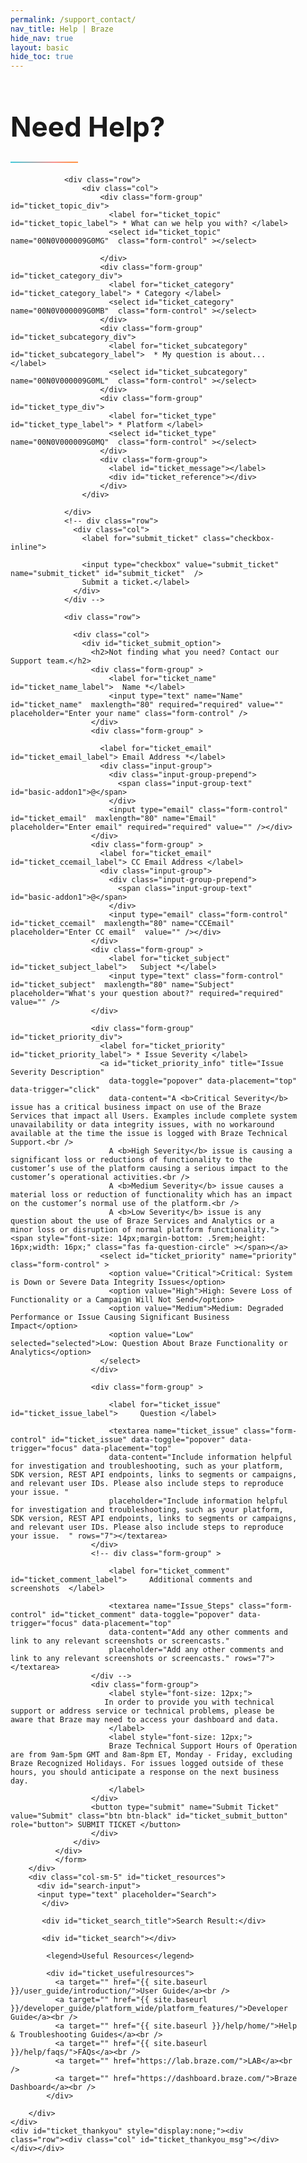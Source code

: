 ```yaml
---
permalink: /support_contact/
nav_title: Help | Braze
hide_nav: true
layout: basic
hide_toc: true
---
```

<link rel="stylesheet" href="https://cdn.jsdelivr.net/docsearch.js/2/docsearch.min.css" />


<style type="text/css">


#main-container {
  margin-top: 20px;
  margin-bottom: 50px;
  min-height: 800px;
}
#main-container label {
  font-weight: bold;
  font-size: 18px;
}

.container {
  margin-top: 40px;
}

.popover{
  max-width: 65%;
  min-width: 350px;
  top: -15px !important;
}
@media (max-width:600px)  {
  .popover{
    max-width: 95%;
  }
}
.container-fluid {
  max-width: 1280px;
}

.header {
  margin-top: 20px;
  margin-bottom: 20px;
}

.header .navbar-brand img {
    max-width: none;
    width: 112px;
    height: 51px;
}

#ticket_resources {
  border-left: solid 1px #c9c9c9;
  padding-left: 40px;
  min-height: 340px;
}
@media (max-width:600px)  {
  #ticket_resources {
    padding-left: 15px;
    border: none;
  }
}

.algolia-autocomplete-listbox-2 {
    display: inline !important;
}

#algolia-autocomplete-listbox-2 {
  position: relative !important;
}

.algolia-autocomplete {
  line-height: normal;
  display: inline !important;
}
#search-input {
    padding: 0 0 20px;
    position: relative;
}

#search-input input[type="text"] {
    padding: .5em 0 .5em 0;
    outline: 0;
    border: 0;
    border-bottom: solid 2px #c9c9c9;
    width: 100%;
    font-size: 15px;
    display: inline-block;
    background-image:url(/docs/assets/img/search_black_shark.svg);
    background-position: right 10px top 9px;
    background-size: 14px 14px;
    background-repeat: no-repeat;
}

#search-input .fa-search {
  line-height: normal;
  position: relative;
  top: 15px;
  left: 5px;
}

.aa-suggestion {
  margin-top: 5px;
  line-height: 25px;
}

#ticket_search div.aa-suggestion {
  color: #6d6d70;
  cursor: pointer;
  display: inline;
  border-bottom-width: 0px;
}

#ticket_search aa-suggestions:hover div {
  text-decoration: none;
  color: #6d6d70;
  border-bottom-width: 2px;
  border-color: #3accdd;
}


#ticket_search aa-suggestion--highlight{

}

#ticket_search .algolia-docsearch-footer {
  padding-top: 5px;
}
#ticket_search_title {
  display: none;
}

.gradient-line {
    background: linear-gradient(30deg,#3accdd,#f7918e 64%,#ff9349 90%);
    height: 2px;
    width: 108px;
}

a {
  color: #3accdd;
}
a:hover {
  color: #333;
}
#ticket_mainform {
  margin-top: 20px;
}
#ticket_leftmain {
  padding-right: 40px;

}
#ticket_reference {
  line-height: normal;
}

#ticket_footer {
  margin-left: auto;
  margin-right: auto;
  border-top: 1px solid #dfdfe3;
  text-align: center;
  font-size: 12px;
  padding-top: 10px;
  color: #6e6e70;
}

#ticket_footer a {
  text-decoration: none;
  color: #6e6e70;
}
#ticket_footer li {
  display: inline;
  margin: 8px;

}
.h1, h1  {
  font-size: 44px;
}

.h2, h2 {
  font-size: 20px;
}


#ticket_submit_option {
  margin-top: 20px;
}

#ticket_form button[type=submit] {
  display: inline-block;
  vertical-align: middle;
  font: inherit;
  text-align: center;
  margin: 0;
  cursor: pointer;
  font-size: 14px;
  font-size: 1rem;
  line-height: 1.4;
  font-family: Sailec W00 Bold, Arial, sans-serif;
  text-transform: uppercase;
  padding: 1.14286rem 2.85714rem;
  border-radius: 0;
  letter-spacing: .10714rem;
  white-space: normal;
  border: 2px solid #212123;
  color: #212123;
  background-color: transparent;
  position: relative;
  z-index: 1;
  overflow: hidden;
  transition: color .3s cubic-bezier(.5, 0, .1, 1), border-color .3s cubic-bezier(.5, 0, .1, 1);
  will-change: color, border-color
}

@media (min-width:36em) {
  #ticket_form button[type=submit] {
    padding: 1.64286rem 3.92857rem
  }
}

#ticket_form button[type=submit]:before {
  content: "";
  position: absolute;
  top: 0;
  left: 0;
  z-index: -1;
  height: 100%;
  background-color: #212123;
  transform-origin: top right;
  width: 100%;
  transform: translate3d(-101%, 0, 0);
  transition: transform .3s cubic-bezier(.5, 0, .1, 1);
  will-change: transform
}

#ticket_form button[type=submit]:focus, #ticket_form button[type=submit]:hover {
  color: #fff
}

#ticket_form button[type=submit]:focus:before, #ticket_form button[type=submit]:hover:before {
  transform: translateZ(0)
}

#ticket_form button[type=submit] {
  color: #fff
}

#ticket_form button[type=submit]:before {
  background-color: #fff
}

#ticket_form button[type=submit]:after {
  content: "";
  position: absolute;
  top: 0;
  left: 0;
  z-index: -2;
  height: 100%;
  width: 100%;
  background-color: #212123;
}

#ticket_form button[type=submit]:focus, #ticket_form button[type=submit]:hover {
  color: #212123
}

#firefox_warning {
  width: 100%;
  text-align: center;
  background-color: #f4f4f7;
  padding: 10px;
}
#firefox_warning a, #ticket_thankyou_msg a{
  color: #3accdd;
  text-decoration: none;
}
#firefox_warning a:hover, #ticket_thankyou_msg a:hover {
  color: #3accdd;
  text-decoration: none;
}
</style>

<script type="text/javascript" src="https://cdn.jsdelivr.net/docsearch.js/2/docsearch.min.js"></script>


<script type="text/javascript">

String.prototype.mapReplace = function(map) {
  var mstr = this;
  for (var wd in map) {
    if (map.hasOwnProperty(wd)) {
        var rep = new RegExp('\\b' + wd + '\\b','gi');
        mstr = mstr.replace(rep,map[wd]);
    }
  }
  return mstr;
};

var wordmap = {
  'REST' : 'REST',
  'API' : 'API',
  'APIs' : 'APIs',
  'iOS' : 'iOS',
  'ID' : 'ID',
  'IDs' : 'IDs',
  'FAQ' : 'FAQ',
  'FAQS' : 'FAQs',
  'Android' : 'Android'
}
var ticket_lookuptable = {
  'SelectText' : 'What can we help you with?',
  'Label': '* What can we help you with?',
  'SelectDefault': 'Select a topic...',
  'LinksTitle': ['Marketer documentation','Developer documentation','Marketer troubleshooting guide','FAQs'],
  'Links': ['{{ site.baseurl }}/user_guide/introduction/','{{ site.baseurl }}/developer_guide/platform_wide/platform_features/','{{ site.baseurl }}/help/home/','{{ site.baseurl }}/help/faqs/'],
  'SelectOption': {
    'Technical Question': {
      'Label': '* Category',
      'SelectDefault': 'Select a category...',
      'LinksTitle': ['Platform wide integration steps'],
      'Links' : ['{{ site.baseurl }}/developer_guide/platform_wide/platform_features/','{{ site.baseurl }}/help/faqs/'],
      'SelectOption' : {
        'SDK Integration' : {
          'Label': '*  My question is about...',
          'SelectDefault': 'Select a type...',
          'LinksTitle': ['iOS Initial SDK Setup','Android Initial SDK Setup','Web Initial SDK Setup'],
          'Links': ['{{ site.baseurl }}/developer_guide/platform_integration_guides/ios/initial_sdk_setup/','{{ site.baseurl }}/developer_guide/platform_integration_guides/android/initial_sdk_setup/android_sdk_integration/','{{ site.baseurl }}/developer_guide/platform_integration_guides/web/initial_sdk_setup/'],
          'SelectOption' : {
            'Push' : {
              'SelectDefault': 'Select a platform...',
              'LinksTitle': ['iOS: push integration','Android: push integration'],
              'Links' : ['{{ site.baseurl }}/developer_guide/platform_integration_guides/ios/push_notifications/integration/','{{ site.baseurl }}/developer_guide/platform_integration_guides/android/push_notifications/integration/'],
              'Label': '* Platform',
              'SelectOption' : {
                'Android' : {
                  'ShowSubmit': true,
                  'LinksTitle': ['Android: push integration','Android: push troubleshooting','Android: silent push notifications'],
                  'Links' : ['{{ site.baseurl }}/developer_guide/platform_integration_guides/android/push_notifications/integration/','{{ site.baseurl }}/developer_guide/platform_integration_guides/android/push_notifications/troubleshooting/','{{ site.baseurl }}/developer_guide/platform_integration_guides/android/push_notifications/silent_push_notifications/']
                },
                'iOS' : {
                  'ShowSubmit': true,
                  'LinksTitle': ['iOS: push integration','iOS: push troubleshooting','iOS 10: rich notifications','iOS: silent push notifications'],
                  'Links': ['{{ site.baseurl }}/developer_guide/platform_integration_guides/ios/push_notifications/integration/','{{ site.baseurl }}/developer_guide/platform_integration_guides/ios/push_notifications/troubleshooting/','{{ site.baseurl }}/developer_guide/platform_integration_guides/ios/push_notifications/integration/#ios-10-rich-notifications','{{ site.baseurl }}/developer_guide/platform_integration_guides/ios/push_notifications/silent_push_notifications/']
                },
                'Other' : {
                  'ShowSubmit': true,
                  'LinksTitle': ['Xamarin iOS: push integration','Xamarin Android and FireOS: push integration'],
                  'Links' : ['{{ site.baseurl }}/developer_guide/platform_integration_guides/xamarin/ios/push_notifications/','{{ site.baseurl }}/developer_guide/platform_integration_guides/xamarin/android_and_fireos/push_notifications/']
                }
              }
            },
            'User data and external IDs': {
              'LinksTitle': ['iOS: data tracking','Android: data tracking','Web: data tracking'],
              'Links':  ['{{ site.baseurl }}/developer_guide/platform_integration_guides/ios/analytics/tracking_sessions/','{{ site.baseurl }}//developer_guide/platform_integration_guides/android/analytics/tracking_sessions/','{{ site.baseurl }}/developer_guide/platform_integration_guides/web/analytics/tracking_sessions/'],
              'Label': '* Type of Data',
              'SelectDefault': 'Select data type...',
              'SelectOption' : {
                'Setting external IDs' : {
                  'ShowSubmit': true,
                  'LinksTitle': ['iOS: setting user IDs','Android: setting user IDs','User ID FAQs'],
                  'Links' : ['{{ site.baseurl }}/developer_guide/platform_integration_guides/ios/analytics/setting_user_ids/#setting-user-ids','{{ site.baseurl }}/developer_guide/platform_integration_guides/android/analytics/setting_user_ids/#setting-user-ids','{{ site.baseurl }}/developer_guide/rest_api/basics/#external-user-id-explanation']
                },
                'Custom events and event properties' : {
                  'ShowSubmit': true,
                  'LinksTitle': ['iOS: tracking custom events','Android: tracking custom events'],
                  'Links' : ['{{ site.baseurl }}/developer_guide/platform_integration_guides/ios/analytics/tracking_custom_events/#tracking-custom-events','{{ site.baseurl }}/developer_guide/platform_integration_guides/android/analytics/tracking_custom_events/#tracking-custom-events']
                },
                'Custom attributes' : {
                  'ShowSubmit': true,
                  'LinksTitle': ['iOS: tracking custom attributes','Android: tracking custom attributes'],
                  'Links' : ['{{ site.baseurl }}/developer_guide/platform_integration_guides/ios/analytics/setting_custom_attributes/#setting-custom-attributes','{{ site.baseurl }}/developer_guide/platform_integration_guides/android/analytics/setting_custom_attributes/#setting-custom-attributes']
                }
              }
            },
            'Web SDK' :{
              'ShowSubmit': true,
              'LinksTitle': ['Web SDK integration','Web: push integration','Web: soft push prompts','Web: in-browser messaging','Web: data tracking'],
              'Links': ['{{ site.baseurl }}/developer_guide/platform_integration_guides/web/initial_sdk_setup/','{{ site.baseurl }}/developer_guide/platform_integration_guides/web/push_notifications/integration/','{{ site.baseurl }}/developer_guide/platform_integration_guides/web/push_notifications/integration/#soft-push-prompts','{{ site.baseurl }}/developer_guide/platform_integration_guides/web/in_app_messaging/#in-app-messaging','{{ site.baseurl }}/developer_guide/platform_integration_guides/web/analytics/tracking_sessions/'],
            },
            'Other' :{
              'ShowSubmit': true,
              'LinksTitle': ['iOS: push integration','Android: push integration'],
              'Links': ['{{ site.baseurl }}/developer_guide/platform_integration_guides/android/initial_sdk_setup/android_sdk_integration/','{{ site.baseurl }}/developer_guide/platform_integration_guides/web/initial_sdk_setup/']
            }
          }
        },
        'REST APIs' : {
          'Label': '*  My question is about...',
          'SelectDefault': 'Select a type...',
          'LinksTitle': ['REST APIs','REST APIs: updating user data','REST APIs: messaging','REST APIs: exporting Braze data'],
          'Links': ['{{ site.baseurl }}/developer_guide/rest_api/basics/','{{ site.baseurl }}/developer_guide/rest_api/user_data/','{{ site.baseurl }}/developer_guide/rest_api/messaging/','{{ site.baseurl }}/developer_guide/rest_api/export/'],
          'SelectOption' : {
            'Importing data' : {
              'ShowSubmit': true,
              'LinksTitle': ['REST APIs: updating user data','REST APIs: updating user attributes','REST APIs: updating user events','REST APIs: updating user purchases','REST APIs: deleting users'],
              'Links' : ['{{ site.baseurl }}/developer_guide/rest_api/user_data/','{{ site.baseurl }}/developer_guide/rest_api/user_data/#user-attributes-object-specification',	'{{ site.baseurl }}/developer_guide/rest_api/user_data/#event-object-specification',	'{{ site.baseurl }}/developer_guide/rest_api/user_data/#purchase-object-specification','{{ site.baseurl }}/developer_guide/rest_api/user_data/#user-delete-endpoint']
            },
            'Exporting data' : {
              'ShowSubmit': true,
              'LinksTitle': ['REST APIs: exporting Braze data','REST APIs: exporting your user data','REST APIs: exporting campaign data'],
              'Links' : ['{{ site.baseurl }}/developer_guide/rest_api/export/','{{ site.baseurl }}/developer_guide/rest_api/export/#user-export','{{ site.baseurl }}/developer_guide/rest_api/export/#campaign-export']
            },
            'API campaigns' : {
              'ShowSubmit': true,
              'LinksTitle': ['Sending messages immediately via REST API','Sending messages via API-triggered delivery','Tracking API campaigns via Braze\'s dashboard'],
              'Links' : ['{{ site.baseurl }}/developer_guide/rest_api/messaging/#sending-messages-immediately-via-api-only','{{ site.baseurl }}/developer_guide/rest_api/messaging/#sending-messages-via-api-triggered-delivery','{{ site.baseurl }}/developer_guide/rest_api/api_campaigns/']
            },
            'Rate limits' : {
              'ShowSubmit': true,
              'LinksTitle': ['REST API rate limits'],
               'Links' : ['{{ site.baseurl }}/developer_guide/rest_api/basics/#api-limits']
             },
             'Other' : {
               'ShowSubmit': true,
               'LinksTitle': ['REST API parameter definitions','What is a REST API?'],
               'Links' : ['{{ site.baseurl }}/developer_guide/rest_api/basics/#api-definitions','{{ site.baseurl }}/developer_guide/rest_api/basics/#what-is-a-rest-api']
             }
          }
        },
        'Partner Integrations' : {
          'Label': '*  My question is about...',
          'SelectDefault': 'Select a type...',
          'LinksTitle': ['Braze partner integrations instructions'],
          'Links': ['{{ site.baseurl }}/partners/home/'],
          'SelectOption' : {
            'mParticle' : {
              'ShowSubmit': true,
              'LinksTitle': ['mParticle integration instructions'],
              'Links': ['{{ site.baseurl }}/partners/data_and_infrastructure_agility/customer_data_platform/mparticle/']
            },
            'Segment' : {
              'ShowSubmit': true,
              'LinksTitle': ['Segment integration instructions'],
              'Links' : ['{{ site.baseurl }}/partners/data_and_infrastructure_agility/customer_data_platform/segment/']
            },
            'Install attribution' : {
              'ShowSubmit': true,
              'LinksTitle': ['Attribution partner integrations','Attribution partner integration instructions'],
              'Links' : ['{{ site.baseurl }}/partners/advertising_technologies/attribution/adjust/','{{ site.baseurl }}/partners/home/']
            },
            'Other' : {
              'ShowSubmit': true,
              'LinksTitle': ['Braze partner integrations instructions'],
              'Links' : ['{{ site.baseurl }}/partners/home/']
            }
          }
        },
        'Email' : {
          'SelectDefault': 'Select a type...',
          'Label': '*  My question is about...',
          'LinksTitle': ['Email best practices','LAB course: Achieving High Email Deliverability'],
          'Links' : ['{{ site.baseurl }}/help/best_practices/email/use_cases/','https://lab.braze.com/email-onboarding-for-pro-and-enterprise-achieving-high-deliverability'],
          'SelectOption': {
            'Setup (whitelabeled IPs, DNS records)' : {
              'ShowSubmit': true,
              'LinksTitle': ['LAB course: Achieving High Email Deliverability','IP warming'],
              'Links' : ['https://lab.braze.com/email-onboarding-for-pro-and-enterprise-achieving-high-deliverability','{{ site.baseurl }}/help/best_practices/email/ip_warming/#ip-warming']
            },
            'Deliverability' :{
              'ShowSubmit': true,
              'LinksTitle': ['IP warm','LAB course: Achieving High Email Deliverability'],
               'Links' : ['{{ site.baseurl }}/help/best_practices/email/ip_warming/#ip-warming','https://lab.braze.com/email-onboarding-for-pro-and-enterprise-achieving-high-deliverability']
            },
            'IP warmup' : {
              'ShowSubmit': true,
              'LinksTitle': ['IP warming','IP warming best practices'],
              'Links' : ['{{ site.baseurl }}/help/best_practices/email/ip_warming/#ip-warming','{{ site.baseurl }}/help/best_practices/email/ip_warming/#ip-warming-best-practices']
            },
            'Managing unsubscribes and opt-ins' : {
              'ShowSubmit': true,
              'LinksTitle': ['Managing email subscription states','Email subscription state definitions','Changing email subscription states'],
              'Links' : ['{{ site.baseurl }}/help/best_practices/email/managing_email_subscriptions/#managing-email-subscriptions','{{ site.baseurl }}/user_guide/message_building_by_channel/email/managing_user_subscriptions/#subscription-states','{{ site.baseurl }}/user_guide/message_building_by_channel/email/managing_user_subscriptions/#changing-subscriptions']
            },
            'Other' : {
              'ShowSubmit': true,
              'LinksTitle': ['Email best practices','LAB course: Achieving High Email Deliverability'],
              'Links' : ['{{ site.baseurl }}/help/best_practices/email/use_cases/','https://lab.braze.com/email-onboarding-for-pro-and-enterprise-achieving-high-deliverability']
            }
          }
        },
        'Webhooks' :{
          'ShowSubmit': true,
          'Label': '*  My question is about...',
          'SelectDefault': 'Select a type...',
          'LinksTitle': ['Creating webhooks'],
          'Links': ['{{ site.baseurl }}/user_guide/message_building_by_channel/webhooks/creating_a_webhook/']
        },
        'Other' :{
          'ShowSubmit': true,
          'Label': '*  My question is about...',
          'SelectDefault': 'Select a type...',
          'LinksTitle': ['Developer documentation','Troubleshooting guide','FAQs'],
          'Links': ['{{ site.baseurl }}/developer_guide/platform_wide/platform_features/','{{ site.baseurl }}/help/home/','{{ site.baseurl }}/help/faqs/']
        }
      }
    },

    'Issue / Bug' : {
      'Label': '* Category',
      'SelectDefault': 'Select a category...',
      'LinksTitle': ['Braze SDK changelogs','Braze status page'],
      'Links': ['{{ site.baseurl }}/help/release_notes/most_recent/','https://braze.statuspage.io/'],
      'SelectOption': {
        'SDK issue or error' :{
          'Label': '*  My question is about...',
          'SelectDefault': 'Select a type...',
          'LinksTitle': ['Sending test messages','LAB course: technical integration checklists','Android: test your integration'],
          'Links': ['{{ site.baseurl }}/developer_guide/platform_integration_guides/android/initial_sdk_setup/android_sdk_integration/#test-your-basic-integration','https://lab.braze.com/technical-integration-checklists-and-toolkits','{{ site.baseurl }}/developer_guide/platform_integration_guides/android/initial_sdk_setup/android_sdk_integration/#test-your-basic-integration'],
          'SelectOption': {
            'I\'m running into an issue during SDK integration.' :{
              'ShowSubmit': true,
              'LinksTitle': ['iOS: push troubleshooting','Android: push troubleshooting','Web: error logging'],
              'Links' : ['{{ site.baseurl }}/developer_guide/platform_integration_guides/ios/push_notifications/troubleshooting/','{{ site.baseurl }}/developer_guide/platform_integration_guides/android/initial_sdk_setup/android_sdk_integration/#troubleshooting','{{ site.baseurl }}/developer_guide/platform_integration_guides/web/initial_sdk_setup/#error-logging']
            },
            'I\'m seeing a bug.' : {
              'ShowSubmit': true,
              'LinksTitle': ['Braze status page'],
              'Links': ['https://braze.statuspage.io/']
            },
            'Other' : {
              'ShowSubmit': true,
              'LinksTitle': ['Sending test messages','LAB course: technical integration checklists','Android: test your integration'],
              'Links': ['{{ site.baseurl }}/developer_guide/platform_wide/sending_test_messages/#sending-test-messages','https://lab.braze.com/technical-integration-checklists-and-toolkits','{{ site.baseurl }}/developer_guide/platform_integration_guides/android/initial_sdk_setup/android_sdk_integration/#test-your-basic-integration']
            }
          }
        },
        'REST API issue or error' : {
          'Label': '*  My question is about...',
          'SelectDefault': 'Select a type...',
          'LinksTitle': ['REST APIs'],
          'Links': ['{{ site.baseurl }}/developer_guide/rest_api/basics/'],
          'SelectOption': {
            'I\'m seeing an issue when using REST APIs.' : {
              'ShowSubmit': true,
              'LinksTitle': ['REST APIs','REST API limits'],
              'Links': ['{{ site.baseurl }}/developer_guide/rest_api/basics/','{{ site.baseurl }}/developer_guide/rest_api/basics/#api-limits']
            },
            'I see an error I don’t understand.' :{
              'ShowSubmit': true,
              'LinksTitle': ['REST API fatal errors','REST API user track endpoint responses'],
              'Links' : ['{{ site.baseurl }}/developer_guide/rest_api/messaging/#fatal-errors','{{ site.baseurl }}/developer_guide/rest_api/user_data/#user-track-responses']
            },
            'I\'m running into rate limits.' :  {
              'ShowSubmit': true,
              'LinksTitle':['REST API limits'],
              'Links' : ['{{ site.baseurl }}/developer_guide/rest_api/basics/#api-limits']
            },
            'Other' : {
              'ShowSubmit': true,
              'LinksTitle':['REST APIs'],
              'Links' : ['{{ site.baseurl }}/developer_guide/rest_api/basics/']
            }
          }
        },
        'Braze dashboard issue or error' : {
          'Label': '*  My question is about...',
          'SelectDefault': 'Select a type...',
          'LinksTitle': ['Troubleshoting guide'],
          'Links': ['{{ site.baseurl }}/help/home/'],
          'SelectOption' : {
            'I\'m experiencing an issue when working within the dashboard.' : {
              'ShowSubmit': true,
              'LinksTitle': ['Troubleshooting guide','Braze status page'],
              'Links': ['{{ site.baseurl }}/help/home/','https://braze.statuspage.io/']
            },
            'My campaign, Canvas or segment is displaying unexpected behavior.' :{
              'ShowSubmit': true,
              'LinksTitle': ['Sending test messages'],
              'Links' : ['{{ site.baseurl }}/developer_guide/platform_wide/sending_test_messages/#sending-test-messages']
            },
            'I\'m seeing unexpected reporting or data.' : {
              'ShowSubmit': true,
              'LinksTitle': ['Data and analytics reporting','Email reporting','Push reporting','In-app message reporting','Exporting data from Braze\'s dashboard'],
              'Links':['{{ site.baseurl }}/user_guide/data_and_analytics/configuring_reporting/#configuring-reporting','{{ site.baseurl }}/help/best_practices/email/email_reporting/','{{ site.baseurl }}/help/best_practices/push/push_reporting/#push-reporting','{{ site.baseurl }}/help/best_practices/in-app_messages/reporting/#reporting','{{ site.baseurl }}/user_guide/data_and_analytics/export_braze_data/overview/']
            },
            'Other' : {
              'ShowSubmit': true,
              'LinksTitle': ['Troubleshooting guide','Braze status page'],
              'Links': ['{{ site.baseurl }}/help/home/','https://braze.statuspage.io/']
            }
          }
        },
        'QA and troubleshooting' :  {
          'ShowSubmit': true,
          'Label': '*  My question is about...',
          'SelectDefault': 'Select a type...',
          'LinksTitle': ['Troubleshooting guide'],
          'Links': ['{{ site.baseurl }}/help/home/']
        },
        'Other' : {
          'ShowSubmit': true,
          'Label': '*  My question is about...',
          'SelectDefault': 'Select a type...',
          'LinksTitle': ['Troubleshooting guide','Braze status page'],
          'Links': ['{{ site.baseurl }}/help/home/','https://braze.statuspage.io/']
        }
      }
    },
    'Braze dashboard functionality question' : {
      'Label': '* Category',
      'SelectDefault': 'Select a category...',
      'LinksTitle': ['Getting started guide'],
      'Links': ['{{ site.baseurl }}/user_guide/introduction/'],
      'SelectOption' : {
        'Creating Campaigns and Canvases' : {
          'ShowSubmit': true,
          'LinksTitle': ['Canvas','Importing users','LAB course: Canvas','Getting started guide','Scheduling and organizing campaigns'],
          'Links':  ['{{ site.baseurl }}/user_guide/engagement_tools/canvas/create_a_canvas/create_a_canvas/','{{ site.baseurl }}/user_guide/data_and_analytics/user_data_collection/user_import/','https://lab.braze.com/canvas-course/174101/scorm/20ff1lsqbf4t','{{ site.baseurl }}/user_guide/introduction/','{{ site.baseurl }}/user_guide/engagement_tools/campaigns/scheduling_and_organizing/scheduling_your_campaign/#scheduling-your-campaign']
        },
        'Understanding reporting' : {
          'ShowSubmit': true,
          'LinksTitle': ['Email reporting','Push reporting','In-app message reporting','Data and analytics reporting','Exporting data from Braze\'s dashboard'],
          'Links' :  ['{{ site.baseurl }}/help/best_practices/email/email_reporting/','{{ site.baseurl }}/help/best_practices/push/push_reporting/#push-reporting','{{ site.baseurl }}/help/best_practices/in-app_messages/reporting/#reporting','{{ site.baseurl }}/user_guide/data_and_analytics/configuring_reporting/#configuring-reporting','{{ site.baseurl }}/user_guide/data_and_analytics/export_braze_data/exporting_app_usage_data/#exporting-app-usage-data']
        },
        'Personalization, Liquid and Connected Content' : {
          'ShowSubmit': true,
          'LinksTitle': ['Personalization and Liquid','Connected Content','LAB course: dynamic personalization and liquid'],
          'Links':  ['{{ site.baseurl }}/user_guide/personalization_and_dynamic_content/overview/','{{ site.baseurl }}/user_guide/personalization_and_dynamic_content/connected_content/about_connected_content/','https://lab.braze.com/dynamic-personalization-with-liquid']
        },
        'Webhooks' :  {
          'ShowSubmit': true,
          'LinksTitle': ['Creating a webhook','Sending SMS via Twilio'],
          'Links': ['{{ site.baseurl }}/user_guide/message_building_by_channel/webhooks/creating_a_webhook/','{{ site.baseurl }}/partners/additional_channels/sms/twilio/']
        },
        'Currents' :  {
          'ShowSubmit': true,
          'LinksTitle': ['Braze Currents'],
          'Links': ['{{ site.baseurl }}/partners/braze_currents/how_it_works/']
        },
        'Location Targeting and Geofencing' :  {
          'ShowSubmit': true,
          'LinksTitle': ['Targeting users based on location','Geofencing'],
          'Links': ['{{ site.baseurl }}/user_guide/engagement_tools/segments/location_targeting/#step-2-customize-your-location','{{ site.baseurl }}/user_guide/engagement_tools/locations_and_geofences/about/']
        },
        'Other' :  {
          'ShowSubmit': true,
          'LinksTitle': ['Marketer documentation','Marketer troubleshooting guide','FAQs'],
          'Links': ['{{ site.baseurl }}/user_guide/introduction/','{{ site.baseurl }}/help/home/','{{ site.baseurl }}/help/faqs/']
        }
      }
    },

    'Marketing strategy question' : {
      'Label': '* Category',
      'SelectDefault': 'Select a category...',
      'LinksTitle': ['Campaign ideas and strategies','Mobile marketing best practices'],
      'Links': ['{{ site.baseurl }}/user_guide/engagement_tools/campaigns/ideas_and_strategies/active_user_campaigns/#active-user-campaigns','{{ site.baseurl }}/help/best_practices/news_feed/#news-feed'],
      'SelectOption' : {
        'Campaign and Canvas strategies' : {
          'ShowSubmit': true,
          'LinksTitle': ['Campaign ideas and strategies','LAB course: Canvas'],
          'Links': ['{{ site.baseurl }}/user_guide/engagement_tools/campaigns/ideas_and_strategies/active_user_campaigns/#active-user-campaigns','https://lab.braze.com/canvas-course']
        },
        'Segmentation and targeting' : {
          'ShowSubmit': true,
          'LinksTitle': ['Creating a segment','Segment insights','LAB course: segmentation'],
          'Links': ['{{ site.baseurl }}/user_guide/engagement_tools/segments/creating_a_segment/#creating-a-segment','{{ site.baseurl }}/user_guide/engagement_tools/segments/segment_insights/#segment-insights','https://lab.braze.com/segmentation-course']
        },
        'Managing push opt-ins' : {
          'ShowSubmit': true,
          'LinksTitle': ['Creating custom opt-in prompts','Push subscription states'],
          'Links': ['{{ site.baseurl }}/help/best_practices/push/creating_custom_opt-in_prompts/#creating-custom-opt-in-prompts','{{ site.baseurl }}/help/best_practices/push/push_subscription_status/#subscribed-opted-in-and-unsubscribed']
        },
        'Setting up custom events, attributes and purchases' :{
          'ShowSubmit': true,
          'LinksTitle': ['Data automatically tracked by Braze SDK','Custom events','Custom event properties','Custom attributes'],
          'Links':  ['{{ site.baseurl }}/developer_guide/platform_wide/analytics_overview/#automatically-collected-data','{{ site.baseurl }}/developer_guide/platform_wide/analytics_overview/#custom-events','{{ site.baseurl }}/developer_guide/platform_wide/analytics_overview/#custom-event-properties','{{ site.baseurl }}/developer_guide/platform_wide/analytics_overview/#custom-attributes']
        },
        'Other' :{
          'ShowSubmit': true,
          'LinksTitle': ['Campaign ideas and strategies','Mobile marketing best practices'],
          'Links':  ['{{ site.baseurl }}/user_guide/engagement_tools/campaigns/ideas_and_strategies/active_user_campaigns/#active-user-campaigns','{{ site.baseurl }}/help/best_practices/news_feed/#news-feed']
        }
      }
    },

    'Billing / Account Administration' : {
      'Label': '* Category',
      'SelectDefault': 'Select a category...',

      'Links': [],
      'ReferenceText': 'Your Account Manager is a great resource for billing and contract related questions. ',
      'SelectOption' : {
        'Understanding data points usage' : {
          'ShowSubmit': true,
          'ReferenceText': 'Your Account Manager is a great resource for billing and contract related questions. ',
          'Links': []
        },
        'Account/ contract questions' : {
          'ShowSubmit': true,
          'ReferenceText': 'Your Account Manager is a great resource for billing and contract related questions. ',
          'Links': []
        },
        'Other' :{
          'ShowSubmit': true,
          'ReferenceText': 'Your Account Manager is a great resource for billing and contract related questions. ',
          'Links': []
        }
      }
    },
    'Other' :{
      'ShowSubmit': true,
      'Label': '* Category',
      'LinksTitle': ['Marketer documentation','Developer documentation','Marketer troubleshooting guide','FAQs'],
      'Links': ['{{ site.baseurl }}/user_guide/introduction/','{{ site.baseurl }}/developer_guide/platform_wide/platform_features/','{{ site.baseurl }}/help/home/','{{ site.baseurl }}/help/faqs/']
    }
  }
}
var ticket_options = ticket_lookuptable['SelectOption'];
$( document ).ready(function() {

  $.urlParam = function(name){
    var results = new RegExp('[\?&]' + name + '=([^&#]*)').exec(window.location.href);
    if (results==null){
      return null;
    }
    else{
      return decodeURIComponent(results[1]) || 0;
    }
  }

  var autofilllist = {
    'name': '#ticket_name',
    'email': '#ticket_email'
  };
  var hiddenlist = {
    'appgroup': '00N0V000009G0NE',
    'appgroupid': '00N0V000009G0N9'
  };

  $.each(autofilllist, function(k,v){
    if ($.urlParam(k) ){
      $(v).val($.urlParam(k));
    };
  });



  var droplist = ['ticket_topic','ticket_category','ticket_subcategory','ticket_type'];
  var result_div = 'ticket_result';



  function reset_page(ind = 1){
    for(var i = ind; i < droplist.length;i++){
        $('#' + droplist[i]).empty();
    };
    $('#' + result_div).html('');
    /* if (!$("#submit_ticket").prop("checked")) {
      $("#submit_ticket").prop("checked", false);
      $("#submit_ticket").trigger("change");
    }*/
  }
  function hide_page(ind){
    for(var i = 0; i < droplist.length;i++){
        if (i < ind){
          $('#' + droplist[i]).attr('required',true);
          $('#' + droplist[i] + '_div').show();
        }
        else {
          $('#' + droplist[i]).attr('required',false);
          $('#' + droplist[i] + '_div').hide();
        }
    };
  }
  function removeleadingslash(str){
    var rstr = str;
    if (rstr.slice(-1) === "/") {
      rstr = rstr.slice(0, -1);
    }
    return rstr;
  }

  function showlinks(curquestion){
    if (curquestion) {
      var linklist = curquestion['Links'];
      var linkstitle = curquestion['LinksTitle'];
      var resdiv = $('#ticket_reference');
      var resmsg = $('#ticket_message');

      var resstr = '';
      if ('ReferenceText' in curquestion){
        resstr += curquestion['ReferenceText'] + '<br />'
      }
      if (linklist.length && linklist.length > 0){
        resmsg.html('Have you tried...')
        for (var i = 0 ; i < linklist.length; i++ ) {
          var title = '';
          if ((typeof linkstitle !== 'undefined') && (i in linkstitle) && linkstitle[i]) {
            title = linkstitle[i];
          }
          else {
            var linkparts =  linklist[i].split('#');
            var linkurl = removeleadingslash(linkparts[0]);
            var urlpart = linkurl.split('/')


            if (urlpart.length > 1) {
              title += ' ' + urlpart[urlpart.length-1].replace(/\_/g,' ').replace(/\-/g,' ');;
            }
            if (linkparts.length > 1) {
              var hashpart = linkparts[linkparts.length-1].replace(/\b\w/g, function(l){ return l.toUpperCase() });
              title += ': ' + hashpart.replace(/\_/g,' ').replace(/\-/g,' ');
            }
            title = title.mapReplace(wordmap)
          }
          resstr += '<a href="' + linklist[i] + '" target="braze_reference">' + title+ '</a><br />';
        }
      }
      if (!linklist.length  ) {

        $('#ticket_submit_option').show();
      }
      else if ('ShowSubmit' in curquestion) {
        if (curquestion['ShowSubmit']) {
          $('#ticket_submit_option').show();
        }
        else {
          $('#ticket_submit_option').hide();
        }
      }
      else {
        $('#ticket_submit_option').hide();
      }
      if (resstr) {
        resdiv.html(resstr);
      }
      /*if ('ShowSubmit' in curquestion) {
        if (curquestion['ShowSubmit']) {
          if (!$("#submit_ticket").prop("checked")) {
            $("#submit_ticket").prop("checked", true);
            $("#submit_ticket").trigger("change");
          }
        }
      }*/
    }
  }

  function subtype_change(e){
    var topic_selected =  $('#ticket_topic option:selected').val();
    var category_selected =  $('#ticket_category option:selected').val();
    var type_selected =  $('#ticket_subcategory option:selected').val();

    var subtype_selected =  $('#ticket_type option:selected').val();
    var subtype_links = ticket_options[topic_selected]['SelectOption'][category_selected]['SelectOption'][type_selected]['SelectOption'][subtype_selected];
    showlinks(subtype_links)

  }


  function type_change(e) {
    reset_page(3);
    var topic_selected =  $('#ticket_topic option:selected').val();
    var category_selected =  $('#ticket_category option:selected').val();
    var type_selected =  $('#ticket_subcategory option:selected').val();
    var subtype_selected = this.value;

    var subtype_options = ticket_options[topic_selected]['SelectOption'][category_selected]['SelectOption'][type_selected];
    if (subtype_options && ('Label' in subtype_options)){
      $('#ticket_type_label').html(subtype_options['Label']);
    }


    if (subtype_selected && 'SelectOption' in subtype_options) {
      hide_page(4);
      if ('SelectDefault' in subtype_options) {
        subtype_menu.append($('<option>',{value: ''}).html(subtype_options['SelectDefault']));
      }
      else {
        subtype_menu.append($('<option>',{value: ''}).html('Select a type...'));
      }
      $.each(subtype_options['SelectOption'],function(subtype)  {
        subtype_menu.append($('<option>',{value: subtype}).html(subtype));
      });
    }
    else {
      hide_page(3);
      //showlinks(subtype_options);
    }
    showlinks(subtype_options);

  }

  function category_change(e) {
    reset_page(2);

    var topic_selected =  $('#ticket_topic option:selected').val();
    var type_selected = this.value;
    var type_options = ticket_options[topic_selected]['SelectOption'][type_selected];
    //type_menu.empty();

    if (type_selected && 'SelectOption' in type_options) {
      hide_page(3);
      if ('SelectDefault' in type_options) {
        type_menu.append($('<option>',{value: ''}).html(type_options['SelectDefault']));
      }
      else {
        type_menu.append($('<option>',{value: ''}).html('Select a subcategory...'));
      }
      $.each(type_options['SelectOption'],function(type)  {
        type_menu.append($('<option>',{value: type}).html(type));
      });

    }
    else {
      hide_page(2);
    }
    showlinks(type_options);

   }



  function topic_change(e) {
    reset_page(1);
    var topic_selected = this.value;
    var category_options = ticket_options[topic_selected];
    if (topic_selected && 'SelectOption' in category_options ) {
      hide_page(2);
      if ('SelectDefault' in category_options) {
        category_menu.append($('<option>',{value: ''}).html(category_options['SelectDefault']));
      }
      else {
        category_menu.append($('<option>',{value: ''}).html('Select a category...'));
      }
      $.each(category_options['SelectOption'],function(category) {
        category_menu.append($('<option>',{value: category}).html(category));
      });
//      showlinks(category_options);
    }
    else {
      hide_page(1);
    }
    showlinks(category_options);
  }


  var tmenu = $('#ticket_menu');
  var topic_menu = $('#ticket_topic');
  var subtype_menu = $('#ticket_type');
   var type_menu = $('#ticket_subcategory');
  var category_menu = $('#ticket_category');



  function settopic(){
    reset_page(0);
    hide_page(1);

    //topic_menu.empty();
    if ('SelectDefault' in ticket_lookuptable) {
      topic_menu.append($('<option>',{value: ''}).html(ticket_lookuptable['SelectDefault']));
    }
    else {
      topic_menu.append($('<option>',{value: ''}).html('Select a topic...'));
    }
    /* Generate Initial Menu */
    $.each(ticket_options,function(topic)  {
      topic_menu.append($('<option>',{value: topic}).html(topic));
    });

  };
  settopic();

  /* if menu changes, dynamically create new menu */
  category_menu.on('change',category_change);
  type_menu.on('change',type_change);
  topic_menu.on('change',topic_change);
  subtype_menu.on('change',subtype_change);

  $('#ticket_submit_option').hide();
  /* $('#submit_ticket').on('change',function(e){
    if(this.checked){
      $('#ticket_submit_option').show();
    }
    else{
      $('#ticket_submit_option').hide();
    }
  });*/
  //showlinks(ticket_lookuptable);
  function iframeform(url) {
      var object = this;
      object.time = new Date().getTime();
      object.form = $('<form action="'+url+'" target="iframe'+object.time+'" method="post" style="display:none;" id="form'+object.time+'" name="form'+object.time+'"></form>');

      object.addParameter = function(parameter,value) {
          $("<input type='text' />")
           .attr("name", parameter)
           .attr("value", value)
           .appendTo(object.form);
      }
      object.addBodyText = function(parameter,value) {
          $("<textarea type='hidden' />")
           .attr("name", parameter)
           .html(value)
           .appendTo(object.form);
      }
      object.send = function() {
          var iframe = $('<iframe data-time="'+object.time+'" style="display:none;" id="iframe'+object.time+'"  name="iframe'+object.time+'" ></iframe>');
          $( "body" ).append(iframe);
          $( "body" ).append(object.form);
          object.form.submit();
          iframe.on('load',function(){  $('#form'+$(this).data('time')).remove();  $(this).remove();   });
      }
  }

  $('#ticket_form').submit(function(e){
    e.preventDefault();

    var mform = $(this);
    //console.log(mform.serialize());
    var sf_submit = new iframeform('https://webto.salesforce.com/servlet/servlet.WebToCase?encoding=UTF-8');
    var sels = mform.find('select');
    var user_name = $('#ticket_name').val();
    var user_email = $('#ticket_email').val();
    var user_ccemail = $('#ticket_ccemail').val();

    var user_subject = $('#ticket_subject').val();

    var user_issue = $('#ticket_issue').val();
    //var user_comments = mform.find('#ticket_comment').val();


    var userinfo = '';

    userinfo += "Question:\n" + user_issue ; //+  "\n\nComments: " + user_comments;
    // userinfo += "\n\nAllow Dashboard Access: ";
    // if($("#all_dashboard").is(':checked')) {
    //   userinfo += 'Yes'
    // }
    // else {
    //   userinfo += 'No'
    // }


    sf_submit.addParameter('orgid','00Dd0000000e3l4');
    sf_submit.addParameter('retURL','https://braze.com');
    sf_submit.addParameter('name',user_name);
    sf_submit.addParameter('email',user_email);
    sf_submit.addParameter('subject',user_subject);
    if (user_ccemail) {
      sf_submit.addParameter('00N0V000008wX0Y',user_ccemail);
    }
    sf_submit.addBodyText('question',userinfo);
    $.each(sels,function(k,v){
      var selopt = $(this);
      var selval = selopt.find(':selected');
      if (typeof selval !== 'undefined') {
        sf_submit.addParameter(selopt.attr('name'),selval.val());
      }
    });
    $.each(hiddenlist, function(k,v){
      if ($.urlParam(k) ){
        sf_submit.addParameter(v,$.urlParam(k));
      };
    });

    sf_submit.addParameter('external','1');
    sf_submit.send();

    $('#ticket_mainform').hide();

    $('#ticket_thankyou').fadeIn("slow");
    $('#ticket_thankyou_msg').html('<h3>Thanks for your submission!</h3>A member of our Support Team will respond to your ticket soon.<br />If you did not get a confirmation email, please check your browser\'s addon, content/privacy setting and email spam folder.<br />Otherwise, please contact your Success Manager (or email us at <a href="mailto:support@braze.com">support@braze.com</a>) to make sure your ticket has been submitted.');
    $("html, body").animate({ scrollTop: 0 }, "slow");
  });
  $('#ticket_issue').popover();
  $('#ticket_comment').popover();
  $('#ticket_priority_info').popover({
    html: true
  });

  $("#submit_ticket").trigger("change");



     $('#search-input input').autocomplete({ hint: false ,debug: true}, [{
         source: $.fn.autocomplete.sources.hits(index, { hitsPerPage: 5 }),
         displayKey:  'nav_title',
         dropdownMenuContainer: '#ticket_search',
         cssClasses: {
           root: 'algolia-autocomplete-block'
         },

         templates: {
           suggestion: function(suggestion) {
             var content = '';
             var title = '';
             var type = '';
             var category = '';
             var platform = '';
             var subname = ''

             //console.log(hit)
             if ('nav_title' in suggestion) {
               title = suggestion.nav_title.replace('%20', ' ').replace('_', ' ');
             }
             else {
               title = suggestion.title.replace('%20', ' ').replace('_', ' ');
             }
             if ('platform' in suggestion) {
               platform = suggestion.platform.replace('%20', ' ').replace('_', ' ');
             }
             else {
               platform = suggestion.platform.replace('%20', ' ').replace('_', ' ');
             }


             var resulttemplate = '<a href="' + base_url + suggestion.url + '"><div class="title"> * ' + platform + ' > ' +
               title + '</div></a>';
             return resulttemplate;
             //
             //return  suggestion._highlightResult.title.value;
           },
           empty: '<div class="no_results">No results were found with your current search. Try to change the search query.</div><hr />',
           footer: ''
         }

       }]
     ).on('autocomplete:selected', function(event, suggestion, dataset) {
     }).keydown(function(e){
       if (e.which == 27) {
         $(this).autocomplete('val', '');;
       }
     });
     if (navigator.userAgent.toLowerCase().indexOf('firefox') > -1 ) {
       var ff_div = $('#firefox_warning').detach();
       ff_div.insertBefore($('#basic_page')).show();
     }
});
</script>
<div id="firefox_warning" style="display:none;">For Firefox users, please whitelist this site or check your <a href="https://developer.mozilla.org/en-US/docs/Mozilla/Firefox/Privacy/Tracking_Protection?utm_source=mozilla&utm_medium=firefox-console-errors&utm_campaign=default" target="_blank">Tracking Protection Settings</a>, or your ticket might not be submitted.</div>

<div class="container-fluid" id="main-container">
      <div class="row">
          <div class="col" >
              <h1 class="h1">Need Help? </h1>
              <div class="gradient-line"></div>
          </div>
      </div>
        <div id="ticket_mainform" class="row">
        <div class="col-sm-7" id="ticket_leftmain">
          <form id="ticket_form">


                <div class="row">
                    <div class="col">
                        <div class="form-group" id="ticket_topic_div">
                          <label for="ticket_topic" id="ticket_topic_label"> * What can we help you with? </label>
                          <select id="ticket_topic" name="00N0V000009G0MG"  class="form-control" ></select>

                        </div>
                        <div class="form-group" id="ticket_category_div">
                          <label for="ticket_category" id="ticket_category_label"> * Category </label>
                          <select id="ticket_category" name="00N0V000009G0MB"  class="form-control" ></select>
                        </div>
                        <div class="form-group" id="ticket_subcategory_div">
                          <label for="ticket_subcategory" id="ticket_subcategory_label">  * My question is about... </label>
                          <select id="ticket_subcategory" name="00N0V000009G0ML"  class="form-control" ></select>
                        </div>
                        <div class="form-group" id="ticket_type_div">
                          <label for="ticket_type" id="ticket_type_label"> * Platform </label>
                          <select id="ticket_type" name="00N0V000009G0MQ"  class="form-control" ></select>
                        </div>
                        <div class="form-group">
                          <label id="ticket_message"></label>
                          <div id="ticket_reference"></div>
                        </div>
                    </div>

                </div>
                <!-- div class="row">
                  <div class="col">
                    <label for="submit_ticket" class="checkbox-inline">

                    <input type="checkbox" value="submit_ticket" name="submit_ticket" id="submit_ticket"  />
                    Submit a ticket.</label>
                  </div>
                </div -->

                <div class="row">

                  <div class="col">
                    <div id="ticket_submit_option">
                      <h2>Not finding what you need? Contact our Support team.</h2>
                      <div class="form-group" >
                          <label for="ticket_name" id="ticket_name_label">  Name *</label>
                          <input type="text" name="Name" id="ticket_name"  maxlength="80" required="required" value="" placeholder="Enter your name" class="form-control" />
                      </div>
                      <div class="form-group" >

                        <label for="ticket_email" id="ticket_email_label"> Email Address *</label>
                        <div class="input-group">
                          <div class="input-group-prepend">
                            <span class="input-group-text" id="basic-addon1">@</span>
                          </div>
                          <input type="email" class="form-control" id="ticket_email"  maxlength="80" name="Email" placeholder="Enter email" required="required" value="" /></div>
                      </div>
                      <div class="form-group" >
                        <label for="ticket_email" id="ticket_ccemail_label"> CC Email Address </label>
                        <div class="input-group">
                          <div class="input-group-prepend">
                            <span class="input-group-text" id="basic-addon1">@</span>
                          </div>
                          <input type="email" class="form-control" id="ticket_ccemail"  maxlength="80" name="CCEmail" placeholder="Enter CC email"  value="" /></div>
                      </div>
                      <div class="form-group" >
                          <label for="ticket_subject" id="ticket_subject_label">   Subject *</label>
                          <input type="text" class="form-control" id="ticket_subject"  maxlength="80" name="Subject" placeholder="What's your question about?" required="required" value="" />
                      </div>

                      <div class="form-group" id="ticket_priority_div">
                        <label for="ticket_priority" id="ticket_priority_label"> * Issue Severity </label>
                        <a id="ticket_priority_info" title="Issue Severity Description"
                          data-toggle="popover" data-placement="top" data-trigger="click"
                          data-content="A <b>Critical Severity</b> issue has a critical business impact on use of the Braze Services that impact all Users. Examples include complete system unavailability or data integrity issues, with no workaround available at the time the issue is logged with Braze Technical Support.<br />
                          A <b>High Severity</b> issue is causing a significant loss or reductions of functionality to the customer’s use of the platform causing a serious impact to the customer’s operational activities.<br />
                          A <b>Medium Severity</b> issue causes a material loss or reduction of functionality which has an impact on the customer’s normal use of the platform.<br />
                          A <b>Low Severity</b> issue is any question about the use of Braze Services and Analytics or a minor loss or disruption of normal platform functionality."><span style="font-size: 14px;margin-bottom: .5rem;height: 16px;width: 16px;" class="fas fa-question-circle" ></span></a>
                        <select id="ticket_priority" name="priority"  class="form-control" >
                          <option value="Critical">Critical: System is Down or Severe Data Integrity Issues</option>
                          <option value="High">High: Severe Loss of Functionality or a Campaign Will Not Send</option>
                          <option value="Medium">Medium: Degraded Performance or Issue Causing Significant Business Impact</option>
                          <option value="Low" selected="selected">Low: Question About Braze Functionality or Analytics</option>
                        </select>
                      </div>

                      <div class="form-group" >

                          <label for="ticket_issue" id="ticket_issue_label">     Question </label>

                          <textarea name="ticket_issue" class="form-control" id="ticket_issue" data-toggle="popover" data-trigger="focus" data-placement="top"
                          data-content="Include information helpful for investigation and troubleshooting, such as your platform, SDK version, REST API endpoints, links to segments or campaigns, and relevant user IDs. Please also include steps to reproduce your issue. "
                          placeholder="Include information helpful for investigation and troubleshooting, such as your platform, SDK version, REST API endpoints, links to segments or campaigns, and relevant user IDs. Please also include steps to reproduce your issue.  " rows="7"></textarea>
                      </div>
                      <!-- div class="form-group" >

                          <label for="ticket_comment"  id="ticket_comment_label">     Additional comments and screenshots  </label>

                          <textarea name="Issue_Steps" class="form-control" id="ticket_comment" data-toggle="popover" data-trigger="focus" data-placement="top"
                          data-content="Add any other comments and link to any relevant screenshots or screencasts."
                          placeholder="Add any other comments and link to any relevant screenshots or screencasts." rows="7"></textarea>
                      </div -->
                      <div class="form-group">
                          <label style="font-size: 12px;">
                         In order to provide you with technical support or address service or technical problems, please be aware that Braze may need to access your dashboard and data.
                          </label>
                          <label style="font-size: 12px;">
                          Braze Technical Support Hours of Operation are from 9am-5pm GMT and 8am-8pm ET, Monday - Friday, excluding Braze Recognized Holidays. For issues logged outside of these hours, you should anticipate a response on the next business day.
                          </label>
                      </div>
                      <button type="submit" name="Submit Ticket" value="Submit" class="btn btn-black" id="ticket_submit_button" role="button"> SUBMIT TICKET </button>
                      </div>
                  </div>
              </div>
              </form>
        </div>
        <div class="col-sm-5" id="ticket_resources">
          <div id="search-input">
          <input type="text" placeholder="Search">
           </div>

           <div id="ticket_search_title">Search Result:</div>

           <div id="ticket_search"></div>

            <legend>Useful Resources</legend>

            <div id="ticket_usefulresources">
              <a target="" href="{{ site.baseurl }}/user_guide/introduction/">User Guide</a><br />
              <a target="" href="{{ site.baseurl }}/developer_guide/platform_wide/platform_features/">Developer Guide</a><br />
              <a target="" href="{{ site.baseurl }}/help/home/">Help & Troubleshooting Guides</a><br />
              <a target="" href="{{ site.baseurl }}/help/faqs/">FAQs</a><br />
              <a target="" href="https://lab.braze.com/">LAB</a><br />
              <a target="" href="https://dashboard.braze.com/">Braze Dashboard</a><br />
            </div>

        </div>
    </div>
    <div id="ticket_thankyou" style="display:none;"><div class="row"><div class="col" id="ticket_thankyou_msg"></div></div></div>
</div>
